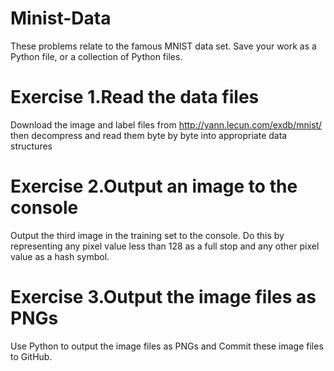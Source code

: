 # Minist-Data
 These problems relate to the famous MNIST data set. Save your work as a Python file, or a collection of Python files.
# Exercise 1.Read the data files
 Download the image and label files from http://yann.lecun.com/exdb/mnist/ then decompress and read them byte by byte into appropriate data structures 
# Exercise 2.Output an image to the console
 Output the third image in the training set to the console. Do this by representing any pixel value less than 128 as a full stop and any other pixel value as a hash symbol.
# Exercise 3.Output the image files as PNGs
 Use Python to output the image files as PNGs and Commit these image files to GitHub.
